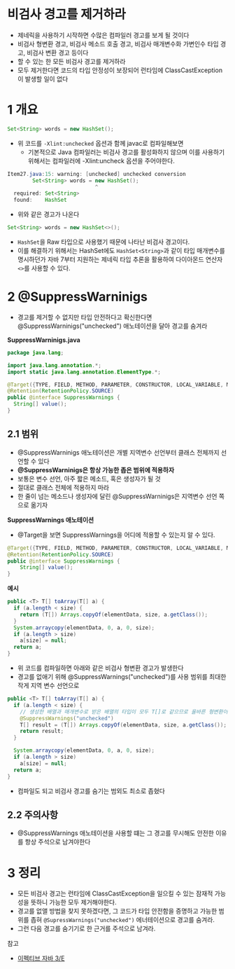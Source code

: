 # 비검사 경고를 제거하라

* 제네릭을 사용하기 시작하면 수많은 컴파일러 경고를 보게 될 것이다
* 비검사 형변환 경고, 비검사 메소드 호출 경고, 비검사 매개변수화 가변인수 타입 경고, 비검사 변환 경고 등이다
* 할 수 있는 한 모든 비검사 경고를 제거하라
* 모두 제거한다면 코드의 타입 안정성이 보장되어 런타임에 ClassCastException이 발생할 일이 없다



# 1 개요

```java
Set<String> words = new HashSet();
```

* 위 코드를 `-Xlint:unchecked` 옵션과 함께 javac로 컴파일해보면
  * 기본적으로 Java 컴파일러는 비검사 경고를 활성화하지 않으며 이를 사용하기 위해서는 컴파일러에 -Xlint:uncheck 옵션을 주어야한다.

```java
Item27.java:15: warning: [unchecked] unchecked conversion
        Set<String> words = new HashSet();
                            ^
  required: Set<String>
  found:    HashSet
```

* 위와 같은 경고가 나온다

```java
Set<String> words = new HashSet<>();
```

* `HashSet`을 Raw 타입으로 사용했기 때문에 나타난 비검사 경고이다. 
* 이를 해결하기 위해서는 HashSet에도 `HashSet<String>`과 같이 타입 매개변수를 명시하던가 자바 7부터 지원하는 제네릭 타입 추론을 활용하여 다이아몬드 연산자 `<>`를 사용할 수 있다.



# 2 @SuppressWarninigs

* 경고를 제거할 수 없지만 타입 안전하다고 확신한다면 @SuppressWarninigs("unchecked") 애노테이션을 달아 경고를 숨겨라

**SuppressWarninigs.java**

```java
package java.lang;

import java.lang.annotation.*;
import static java.lang.annotation.ElementType.*;

@Target({TYPE, FIELD, METHOD, PARAMETER, CONSTRUCTOR, LOCAL_VARIABLE, MODULE})
@Retention(RetentionPolicy.SOURCE)
public @interface SuppressWarnings {
  String[] value();
}
```



## 2.1 범위

* @SuppressWarninigs 애노테이션은 개별 지역변수 선언부터 클래스 전체까지 선언할 수 있다
* **@SuppressWarninigs은 항상 가능한 좁은 범위에 적용하자**
* 보통은 변수 선언, 아주 짧은 메소드, 혹은 생성자가 될 것
* 절대로 클래스 전체에 적용하지 마라
* 한 줄이 넘는 메소드나 생성자에 달린 @SuppressWarninigs은 지역변수 선언 쪽으로 옮기자



**SuppressWarnings 애노테이션**

- @Target을 보면 SuppressWarnings을 어디에 적용할 수 있는지 알 수 있다.

```java
@Target({TYPE, FIELD, METHOD, PARAMETER, CONSTRUCTOR, LOCAL_VARIABLE, MODULE})
@Retention(RetentionPolicy.SOURCE)
public @interface SuppressWarnings {
    String[] value();
}
```



**예시**

```java
public <T> T[] toArray(T[] a) {
  if (a.length < size) {
    return (T[]) Arrays.copyOf(elementData, size, a.getClass());
  }
  System.arraycopy(elementData, 0, a, 0, size);
  if (a.length > size)
    a[size] = null;
  return a;
}
```

* 위 코드를 컴파일하면 아래와 같은 비검사 형변환 경고가 발생한다
* 경고를 없애기 위해 @SuppressWarnings("unchecked")를 사용 범위를 최대한 작게 지역 변수 선언으로

```java
public <T> T[] toArray(T[] a) {
  if (a.length < size) {
    // 생성한 배열과 매개변수로 받은 배열의 타입이 모두 T[]로 같으므로 올바른 형변환이다.
    @SuppressWarnings("unchecked")
    T[] result = (T[]) Arrays.copyOf(elementData, size, a.getClass());
    return result;
  }

  System.arraycopy(elementData, 0, a, 0, size);
  if (a.length > size)
    a[size] = null;
  return a;
}
```

* 컴파일도 되고 비검사 경고를 숨기는 범외도 최소로 좁혔다



## 2.2 주의사항

* @SuppressWarnings 애노테이션을 사용할 떄는 그 경고를 무시해도 안전한 이유를 항상 주석으로 남겨야한다



# 3 정리

* 모든 비검사 경고는 런타임에 ClassCastException을 일으킬 수 있는 잠재적 가능성을 뜻하니 가능한 모두 제거해야한다. 
* 경고를 없앨 방법을 찾지 못하겠다면, 그 코드가 타입 안전함을 증명하고 가능한 범위를 좁혀 `@SupressWarnings("unchecked")` 에너테이션으로 경고를 숨겨라. 
* 그런 다음 경고를 숨기기로 한 근거를 주석으로 남겨라.



참고

* [이펙티브 자바 3/E](http://www.kyobobook.co.kr/product/detailViewKor.laf?mallGb=KOR&ejkGb=KOR&barcode=9788966262281)